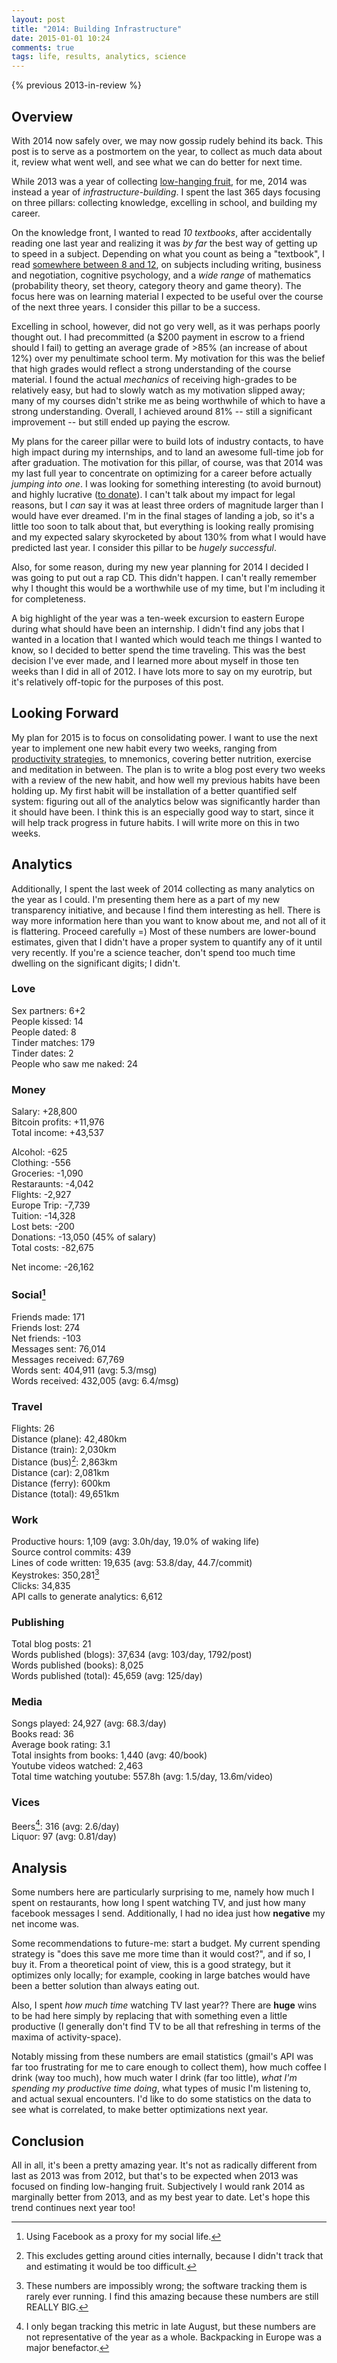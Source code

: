 ```yaml
---
layout: post
title: "2014: Building Infrastructure"
date: 2015-01-01 10:24
comments: true
tags: life, results, analytics, science
---
```


{% previous 2013-in-review %}

## Overview

With 2014 now safely over, we may now gossip rudely behind its back. This post
is to serve as a postmortem on the year, to collect as much data about it,
review what went well, and see what we can do better for next time.

While 2013 was a year of collecting [low-hanging fruit][2013], for me, 2014 was
instead a year of *infrastructure-building*. I spent the last 365 days focusing
on three pillars: collecting knowledge, excelling in school, and building my
career.

On the knowledge front, I wanted to read *10 textbooks*, after accidentally
reading one last year and realizing it was *by far* the best way of getting up
to speed in a subject. Depending on what you count as being a "textbook", I read
[somewhere between 8 and 12][books], on subjects including writing, business and
negotiation, cognitive psychology, and a *wide range* of mathematics
(probability theory, set theory, category theory and game theory). The focus
here was on learning material I expected to be useful over the course of the
next three years. I consider this pillar to be a success.

Excelling in school, however, did not go very well, as it was perhaps poorly
thought out. I had precommitted (a \$200 payment in escrow to a friend should
I fail) to getting an average grade of >85% (an increase of about 12%) over my
penultimate school term. My motivation for this was the belief that high grades
would reflect a strong understanding of the course material. I found the actual
*mechanics* of receiving high-grades to be relatively easy, but had to slowly
watch as my motivation slipped away; many of my courses didn't strike me as
being worthwhile of which to have a strong understanding. Overall, I achieved
around 81% -- still a significant improvement -- but still ended up paying the
escrow.

My plans for the career pillar were to build lots of industry contacts, to have
high impact during my internships, and to land an awesome full-time job for
after graduation. The motivation for this pillar, of course, was that 2014 was
my last full year to concentrate on optimizing for a career before actually
*jumping into one*. I was looking for something interesting (to avoid burnout)
and highly lucrative ([to donate][earning]). I can't talk about my impact for
legal reasons, but I *can* say it was at least three orders of magnitude larger
than I would have ever dreamed. I'm in the final stages of landing a job, so
it's a little too soon to talk about that, but everything is looking really
promising and my expected salary skyrocketed by about 130% from what I would
have predicted last year. I consider this pillar to be *hugely successful*.

<!--more-->

Also, for some reason, during my new year planning for 2014 I decided I was
going to put out a rap CD. This didn't happen. I can't really remember why
I thought this would be a worthwhile use of my time, but I'm including it for
completeness.

A big highlight of the year was a ten-week excursion to eastern Europe during
what should have been an internship. I didn't find any jobs that I wanted in
a location that I wanted which would teach me things I wanted to know, so
I decided to better spend the time traveling. This was the best decision I've
ever made, and I learned more about myself in those ten weeks than I did in all
of 2012. I have lots more to say on my eurotrip, but it's relatively off-topic
for the purposes of this post.

[2013]: /blog/2013-in-review
[books]: https://www.goodreads.com/user_challenges/1183394
[earning]: http://en.wikipedia.org/wiki/Earning_to_give


## Looking Forward

My plan for 2015 is to focus on consolidating power. I want to use the next year
to implement one new habit every two weeks, ranging from
[productivity strategies][nate], to mnemonics, covering better nutrition,
exercise and meditation in between. The plan is to write a blog post every two
weeks with a review of the new habit, and how well my previous habits have been
holding up. My first habit will be installation of a better quantified self
system: figuring out all of the analytics below was significantly harder than it
should have been. I think this is an especially good way to start, since it will
help track progress in future habits. I will write more on this in two weeks.

[nate]: http://mindingourway.com/productivity-through-self-loyalty/



## Analytics

Additionally, I spent the last week of 2014 collecting as many analytics on the
year as I could. I'm presenting them here as a part of my new transparency
initiative, and because I find them interesting as hell. There is way more
information here than you want to know about me, and not all of it is
flattering. Proceed carefully =) Most of these numbers are lower-bound
estimates, given that I didn't have a proper system to quantify any of it until
very recently. If you're a science teacher, don't spend too much time dwelling
on the significant digits; I didn't.



### Love
Sex partners:            6+2<br/>
People kissed:           14<br/>
People dated:            8<br/>
Tinder matches:          179<br/>
Tinder dates:            2<br/>
People who saw me naked: 24



### Money
Salary:          +28,800<br/>
Bitcoin profits: +11,976<br/>
Total income:    +43,537

Alcohol:         -625<br/>
Clothing:        -556<br/>
Groceries:       -1,090<br/>
Restaraunts:     -4,042<br/>
Flights:         -2,927<br/>
Europe Trip:     -7,739<br/>
Tuition:         -14,328<br/>
Lost bets:       -200<br/>
Donations:       -13,050 (45% of salary)<br/>
Total costs:     -82,675

Net income:      -26,162



### Social[^1]
Friends made:      171<br/>
Friends lost:      274<br/>
Net friends:       -103<br/>
Messages sent:     76,014<br/>
Messages received: 67,769<br/>
Words sent:        404,911 (avg: 5.3/msg)<br/>
Words received:    432,005 (avg: 6.4/msg)

[^1]: Using Facebook as a proxy for my social life.



### Travel
Flights:            26<br/>
Distance (plane):   42,480km<br/>
Distance (train):   2,030km<br/>
Distance (bus)[^2]: 2,863km<br/>
Distance (car):     2,081km<br/>
Distance (ferry):   600km<br/>
Distance (total):   49,651km

[^2]: This excludes getting around cities internally, because I didn't track
that and estimating it would be too difficult.



### Work
Productive hours:                1,109 (avg: 3.0h/day, 19.0% of waking life)<br/>
Source control commits:          439<br/>
Lines of code written:           19,635 (avg: 53.8/day, 44.7/commit)<br/>
Keystrokes:                      350,281[^3]<br/>
Clicks:                          34,835<br/>
API calls to generate analytics: 6,612

[^3]: These numbers are impossibly wrong; the software tracking them is rarely
ever running. I find this amazing because these numbers are still REALLY BIG.



### Publishing
Total blog posts:      21<br/>
Words published (blogs): 37,634 (avg: 103/day, 1792/post)<br/>
Words published (books): 8,025<br/>
Words published (total): 45,659 (avg: 125/day)



### Media
Songs played:                24,927 (avg: 68.3/day)<br/>
Books read:                  36<br/>
Average book rating:         3.1<br/>
Total insights from books:   1,440 (avg: 40/book)<br/>
Youtube videos watched:      2,463<br/>
Total time watching youtube: 557.8h (avg: 1.5/day, 13.6m/video)



### Vices
Beers[^4]:  316 (avg: 2.6/day)<br/>
Liquor: 97 (avg: 0.81/day)<br/>

[^4]: I only began tracking this metric in late August, but these numbers are
not representative of the year as a whole. Backpacking in Europe was a major
benefactor.



## Analysis

Some numbers here are particularly surprising to me, namely how much I spent on
restaurants, how long I spent watching TV, and just how many facebook messages
I send. Additionally, I had no idea just how **negative** my net income was.

Some recommendations to future-me: start a budget. My current spending strategy
is "does this save me more time than it would cost?", and if so, I buy it. From
a theoretical point of view, this is a good strategy, but it optimizes only
locally; for example, cooking in large batches would have been a better solution
than always eating out.

Also, I spent *how much time* watching TV last year?? There are **huge** wins to
be had here simply by replacing that with something even a little productive (I
generally don't find TV to be all that refreshing in terms of the maxima of
activity-space).

Notably missing from these numbers are email statistics (gmail's API was far too
frustrating for me to care enough to collect them), how much coffee I drink (way
too much), how much water I drink (far too little), *what I'm spending my
productive time doing*, what types of music I'm listening to, and actual sexual
encounters. I'd like to do some statistics on the data to see what is
correlated, to make better optimizations next year.

## Conclusion

All in all, it's been a pretty amazing year. It's not as radically different
from last as 2013 was from 2012, but that's to be expected when 2013 was focused
on finding low-hanging fruit. Subjectively I would rank 2014 as marginally
better from 2013, and as my best year to date. Let's hope this trend continues
next year too!

